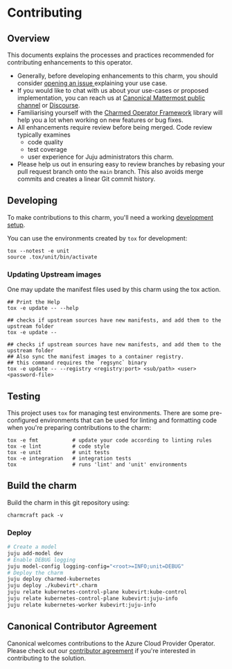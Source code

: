 # Contributing

## Overview

This documents explains the processes and practices recommended for contributing enhancements to
this operator.

- Generally, before developing enhancements to this charm, you should consider [opening an issue
  ](https://github.com/charmed-kubernetes/charm-kube-virt/issues) explaining your use case.
- If you would like to chat with us about your use-cases or proposed implementation, you can reach
  us at [Canonical Mattermost public channel](https://chat.charmhub.io/charmhub/channels/charm-dev)
  or [Discourse](https://discourse.charmhub.io/).
- Familiarising yourself with the [Charmed Operator Framework](https://juju.is/docs/sdk) library
  will help you a lot when working on new features or bug fixes.
- All enhancements require review before being merged. Code review typically examines
  - code quality
  - test coverage
  - user experience for Juju administrators this charm.
- Please help us out in ensuring easy to review branches by rebasing your pull request branch onto
  the `main` branch. This also avoids merge commits and creates a linear Git commit history.

## Developing

To make contributions to this charm, you'll need a working [development setup](https://juju.is/docs/sdk/dev-setup).

You can use the environments created by `tox` for development:

```shell
tox --notest -e unit
source .tox/unit/bin/activate
```

### Updating Upstream images

One may update the manifest files used by this charm using the tox action.

```shell
## Print the Help
tox -e update -- --help

## checks if upstream sources have new manifests, and add them to the upstream folder
tox -e update --  

## checks if upstream sources have new manifests, and add them to the upstream folder
## Also sync the manifest images to a container registry.  
## this command requires the `regsync` binary
tox -e update -- --registry <registry:port> <sub/path> <user> <password-file>
```

## Testing

This project uses `tox` for managing test environments. There are some pre-configured environments
that can be used for linting and formatting code when you're preparing contributions to the charm:

```shell
tox -e fmt           # update your code according to linting rules
tox -e lint          # code style
tox -e unit          # unit tests
tox -e integration   # integration tests
tox                  # runs 'lint' and 'unit' environments
```

## Build the charm

Build the charm in this git repository using:

```shell
charmcraft pack -v
```

### Deploy

```bash
# Create a model
juju add-model dev
# Enable DEBUG logging
juju model-config logging-config="<root>=INFO;unit=DEBUG"
# Deploy the charm
juju deploy charmed-kubernetes
juju deploy ./kubevirt*.charm
juju relate kubernetes-control-plane kubevirt:kube-control
juju relate kubernetes-control-plane kubevirt:juju-info
juju relate kubernetes-worker kubevirt:juju-info
```

## Canonical Contributor Agreement

Canonical welcomes contributions to the Azure Cloud Provider Operator. Please check
out our [contributor agreement](https://ubuntu.com/legal/contributors) if
you're interested in contributing to the solution.
